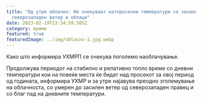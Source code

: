 ```yaml
---
title: "Од утре облачно: Не очекуваат натпросечни температури со засилен
  северозападен ветер и облаци"
date: 2023-02-19T13:34:59.585Z
category: време
featured: true
featuredImage: ../img/oblacno-1.jpg.webp
---
```


Како што информира УХМРП се очекува поголемо наоблачување.

Продолжува периодот на стабилно и релативно топло време со дневни температури кои на повеќе места ќе бидат над просекот за овој период од годината, информира УХМР и за утре најавува преодно зголемување на облачноста, со умерен до засилен ветер од северозападен правец и со благ пад на дневните температури.
